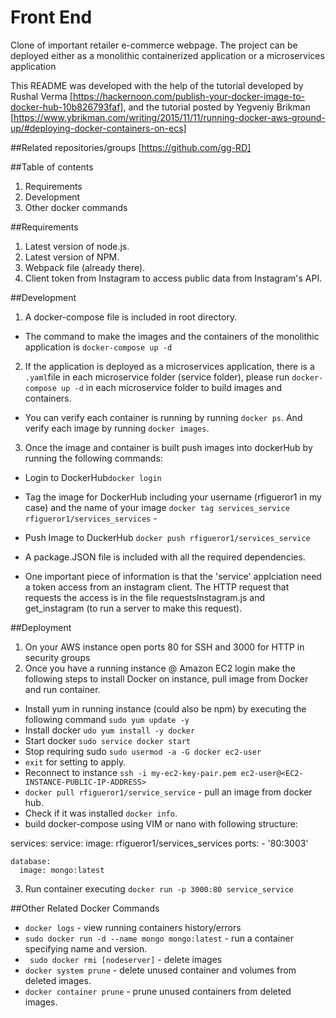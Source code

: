 # Front End

Clone of important retailer e-commerce webpage.
The project can be deployed either as a monolithic containerized application or a microservices application

This README was developed with the help of the tutorial developed by Rushal Verma [https://hackernoon.com/publish-your-docker-image-to-docker-hub-10b826793faf], and the tutorial posted by Yegveniy Brikman [https://www.ybrikman.com/writing/2015/11/11/running-docker-aws-ground-up/#deploying-docker-containers-on-ecs]

##Related repositories/groups
[https://github.com/gg-RD]

##Table of contents

1. Requirements
2. Development
3. Other docker commands

##Requirements
1. Latest version of node.js.
2. Latest version of NPM.
3. Webpack file (already there).
4. Client token from Instagram to access public data from Instagram's API.

##Development
1. A docker-compose file is included in root directory.
  - The command to make the images and the containers of the monolithic application is `docker-compose up -d`
2. If the application is deployed as a microservices application, there is a `.yaml`file in each microservice folder (service folder), please run `docker-compose up -d` in each microservice folder to build images and containers.
- You can verify each container is running by running `docker ps`. And verify each image by running `docker images`.
3. Once the image and container is built push images into dockerHub by running the following commands:
  - Login to DockerHub`docker login`
  - Tag the image for DockerHub including your username (rfigueror1 in my case) and the name of your image `docker tag services_service rfigueror1/services_services` -
  - Push Image to DuckerHub `docker push rfigueror1/services_service`

- A package.JSON file is included with all the required dependencies.
- One important piece of information is that the 'service' applciation need a token access from an instagram client. The HTTP request that requests the access is in the file requestsInstagram.js and get_instagram (to run a server to make this request).

##Deployment

1. On your AWS instance open ports 80 for SSH and 3000 for HTTP in security groups
2. Once you have a running instance @ Amazon EC2 login make the following steps to install Docker on instance, pull image from Docker and run container.
  - Install yum in running instance (could also be npm) by executing the following command `sudo yum update -y`
  - Install docker `udo yum install -y docker`
  - Start docker `sudo service docker start`
  - Stop requiring sudo `sudo usermod -a -G docker ec2-user`
  - `exit` for setting to apply.
  - Reconnect to instance `ssh -i my-ec2-key-pair.pem ec2-user@<EC2-INSTANCE-PUBLIC-IP-ADDRESS>`
  - `docker pull rfigueror1/service_service` - pull an image from docker hub.
  - Check if it was installed `docker info`.
  - build docker-compose using VIM or nano with following structure:

  services:
    service:
    image: rfigueror1/services_services
    ports:
      - '80:3003'

    database:
      image: mongo:latest

3. Run container executing `docker run -p 3000:80 service_service
`

##Other Related Docker Commands
- `docker logs` - view running containers history/errors
- `sudo docker run -d --name mongo mongo:latest` - run a container specifying name and version.
- ` sudo docker rmi [nodeserver]` - delete images
- `docker system prune` - delete unused container and volumes from deleted images.
- `docker container prune` - prune unused containers from deleted images.
